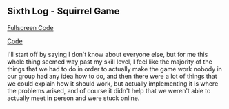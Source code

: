 ## Sixth Log - Squirrel Game

[Fullscreen Code](https://editor.p5js.org/quincywashington/present/8I4NXn2g8C)

[Code](https://editor.p5js.org/quincywashington/sketches/8I4NXn2g8C)

I'll start off by saying I don't know about everyone else, but for me this whole thing seemed way past my skill level, I feel like the majority of the things that we had to do in order to actually make the game work nobody in our group had any idea how to do, and then there were a lot of things that we could explain how it should work, but actually implementing it is where the problems arised, and of course it didn't help that we weren't able to actually meet in person and were stuck online. 
